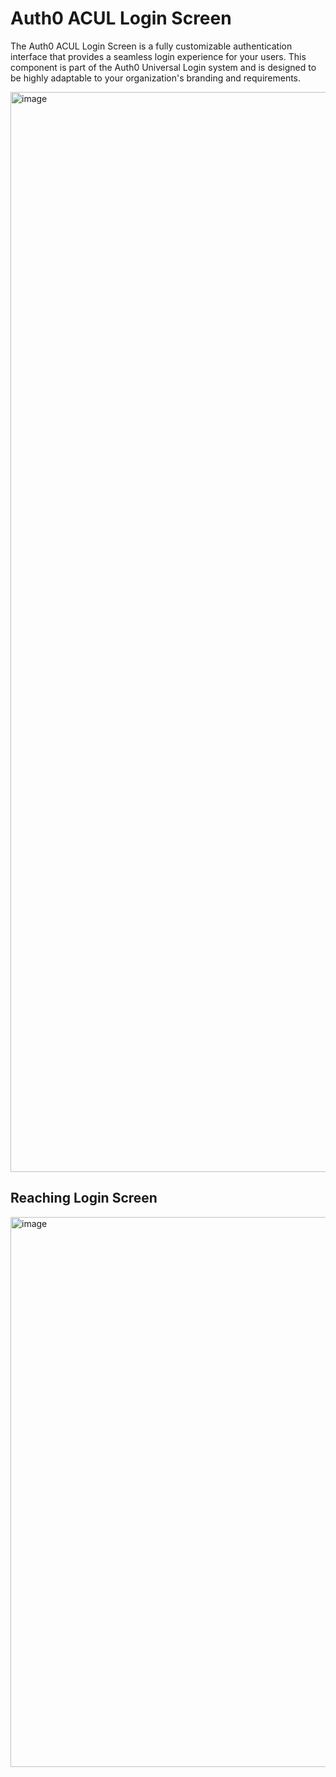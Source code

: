 # Auth0 ACUL Login Screen

The Auth0 ACUL Login Screen is a fully customizable authentication interface that provides a seamless login experience for your users. This component is part of the Auth0 Universal Login system and is designed to be highly adaptable to your organization's branding and requirements.

<img width="1728" alt="image" src="https://github.com/user-attachments/assets/6a009ebb-71cc-410c-85a2-660b14848561" />

## Reaching Login Screen
<img width="550" height="880" alt="image" src="https://github.com/user-attachments/assets/dadfc369-8b41-448e-b187-99d2bb4e9dd9" />
